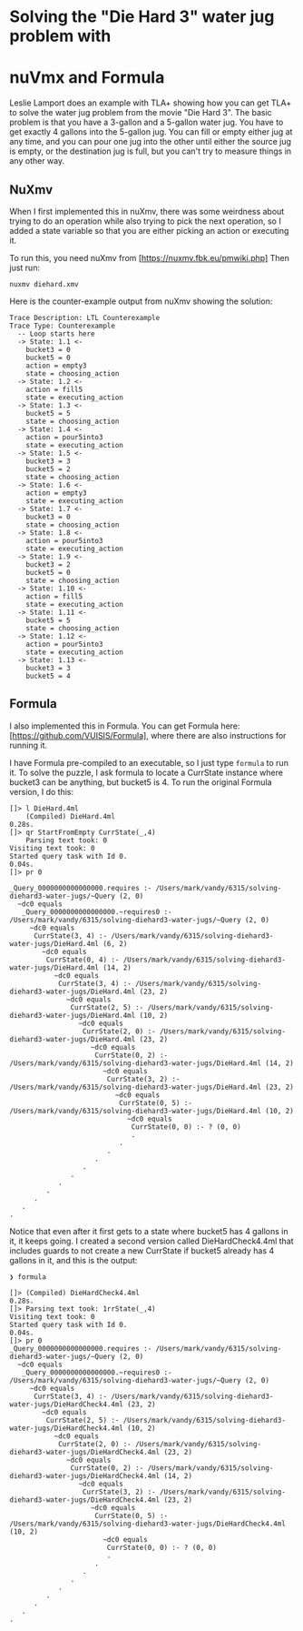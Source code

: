 # Solving the "Die Hard 3" water jug problem with

# nuVmx and Formula

Leslie Lamport does an example with TLA+ showing how you can
get TLA+ to solve the water jug problem from the movie "Die Hard 3".
The basic problem is that you have a 3-gallon and a 5-gallon water jug.
You have to get exactly 4 gallons into the 5-gallon jug. You can fill or
empty either jug at any time, and you can pour one jug into the other until
either the source jug is empty, or the destination jug is full, but you can't
try to measure things in any other way.

## NuXmv

When I first implemented this in nuXmv, there was some weirdness about
trying to do an operation while also trying to pick the next operation, so
I added a state variable so that you are either picking an action or
executing it.

To run this, you need nuXmv from [https://nuxmv.fbk.eu/pmwiki.php]
Then just run:

```
nuxmv diehard.xmv
```

Here is the counter-example output from nuXmv showing the solution:

```
Trace Description: LTL Counterexample
Trace Type: Counterexample
  -- Loop starts here
  -> State: 1.1 <-
    bucket3 = 0
    bucket5 = 0
    action = empty3
    state = choosing_action
  -> State: 1.2 <-
    action = fill5
    state = executing_action
  -> State: 1.3 <-
    bucket5 = 5
    state = choosing_action
  -> State: 1.4 <-
    action = pour5into3
    state = executing_action
  -> State: 1.5 <-
    bucket3 = 3
    bucket5 = 2
    state = choosing_action
  -> State: 1.6 <-
    action = empty3
    state = executing_action
  -> State: 1.7 <-
    bucket3 = 0
    state = choosing_action
  -> State: 1.8 <-
    action = pour5into3
    state = executing_action
  -> State: 1.9 <-
    bucket3 = 2
    bucket5 = 0
    state = choosing_action
  -> State: 1.10 <-
    action = fill5
    state = executing_action
  -> State: 1.11 <-
    bucket5 = 5
    state = choosing_action
  -> State: 1.12 <-
    action = pour5into3
    state = executing_action
  -> State: 1.13 <-
    bucket3 = 3
    bucket5 = 4
```

## Formula

I also implemented this in Formula. You can get Formula
here: [https://github.com/VUISIS/Formula], where there are
also instructions for running it.

I have Formula pre-compiled to an executable, so I just type
`formula` to run it. To solve the puzzle, I ask formula to locate
a CurrState instance where bucket3 can be anything, but
bucket5 is 4.
To run the original Formula version, I do this:

```
[]> l DieHard.4ml
    (Compiled) DieHard.4ml
0.28s.
[]> qr StartFromEmpty CurrState(_,4)
    Parsing text took: 0
Visiting text took: 0
Started query task with Id 0.
0.04s.
[]> pr 0

_Query_0000000000000000.requires :- /Users/mark/vandy/6315/solving-diehard3-water-jugs/~Query (2, 0)
  ~dc0 equals
   _Query_0000000000000000.~requires0 :- /Users/mark/vandy/6315/solving-diehard3-water-jugs/~Query (2, 0)
     ~dc0 equals
      CurrState(3, 4) :- /Users/mark/vandy/6315/solving-diehard3-water-jugs/DieHard.4ml (6, 2)
        ~dc0 equals
         CurrState(0, 4) :- /Users/mark/vandy/6315/solving-diehard3-water-jugs/DieHard.4ml (14, 2)
           ~dc0 equals
            CurrState(3, 4) :- /Users/mark/vandy/6315/solving-diehard3-water-jugs/DieHard.4ml (23, 2)
              ~dc0 equals
               CurrState(2, 5) :- /Users/mark/vandy/6315/solving-diehard3-water-jugs/DieHard.4ml (10, 2)
                 ~dc0 equals
                  CurrState(2, 0) :- /Users/mark/vandy/6315/solving-diehard3-water-jugs/DieHard.4ml (23, 2)
                    ~dc0 equals
                     CurrState(0, 2) :- /Users/mark/vandy/6315/solving-diehard3-water-jugs/DieHard.4ml (14, 2)
                       ~dc0 equals
                        CurrState(3, 2) :- /Users/mark/vandy/6315/solving-diehard3-water-jugs/DieHard.4ml (23, 2)
                          ~dc0 equals
                           CurrState(0, 5) :- /Users/mark/vandy/6315/solving-diehard3-water-jugs/DieHard.4ml (10, 2)
                             ~dc0 equals
                              CurrState(0, 0) :- ? (0, 0)
                              .
                           .
                        .
                     .
                  .
               .
            .
         .
      .
   .
.
```

Notice that even after it first gets to a state where bucket5 has
4 gallons in it, it keeps going. I created a second version called
DieHardCheck4.4ml that includes guards to not create a new CurrState
if bucket5 already has 4 gallons in it, and this is the output:

```
❯ formula

[]> (Compiled) DieHardCheck4.4ml
0.28s.
[]> Parsing text took: 1rrState(_,4)
Visiting text took: 0
Started query task with Id 0.
0.04s.
[]> pr 0
_Query_0000000000000000.requires :- /Users/mark/vandy/6315/solving-diehard3-water-jugs/~Query (2, 0)
  ~dc0 equals
   _Query_0000000000000000.~requires0 :- /Users/mark/vandy/6315/solving-diehard3-water-jugs/~Query (2, 0)
     ~dc0 equals
      CurrState(3, 4) :- /Users/mark/vandy/6315/solving-diehard3-water-jugs/DieHardCheck4.4ml (23, 2)
        ~dc0 equals
         CurrState(2, 5) :- /Users/mark/vandy/6315/solving-diehard3-water-jugs/DieHardCheck4.4ml (10, 2)
           ~dc0 equals
            CurrState(2, 0) :- /Users/mark/vandy/6315/solving-diehard3-water-jugs/DieHardCheck4.4ml (23, 2)
              ~dc0 equals
               CurrState(0, 2) :- /Users/mark/vandy/6315/solving-diehard3-water-jugs/DieHardCheck4.4ml (14, 2)
                 ~dc0 equals
                  CurrState(3, 2) :- /Users/mark/vandy/6315/solving-diehard3-water-jugs/DieHardCheck4.4ml (23, 2)
                    ~dc0 equals
                     CurrState(0, 5) :- /Users/mark/vandy/6315/solving-diehard3-water-jugs/DieHardCheck4.4ml (10, 2)
                       ~dc0 equals
                        CurrState(0, 0) :- ? (0, 0)
                        .
                     .
                  .
               .
            .
         .
      .
   .
.
```
